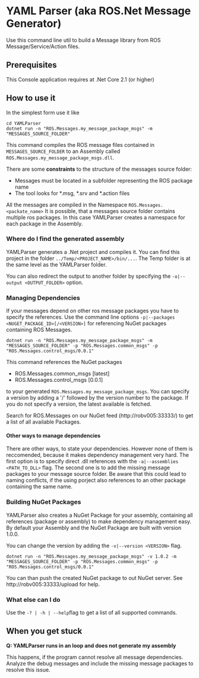 # YAML Parser (aka ROS.Net Message Generator)

Use this command line util to build a Message library from ROS Message/Service/Action files.

## Prerequisites

This Console application requires at .Net Core 2.1 (or higher)

## How to use it

In the simplest form use it like

```
cd YAMLParser
dotnet run -n "ROS.Messages.my_message_package_msgs" -m "MESSAGES_SOURCE_FOLDER"
```

This command compiles the ROS message files contained in ```MESSAGES_SOURCE_FOLDER``` to an Assembly called ```ROS.Messages.my_message_package_msgs.dll```.

There are some **constraints** to the structure of the messages source folder:
* Messages must be located in a subfolder representing the ROS package name
* The tool looks for *.msg, *.srv and *.action files

All the messages are compiled in the Namespace ```ROS.Messages.<packate_name>```
It is possible, that a messages source folder contains multiple ros packages. In this case YAMLParser creates a namespace for each package in the Assembly.

### Where do I find the generated assembly
YAMLParser generates a .Net project and compiles it. You can find this project in the folder ```../Temp/<PROJECT_NAME>/bin/...```.
The Temp folder is at the same level as the YAMLParser folder.

You can also redirect the output to another folder by specifying the ```-o|--output <OUTPUT_FOLDER>``` option.

### Managing Dependencies
If your messages depend on other ros message packages you have to specify the references.
Use the command line options ```-p|--packages <NUGET_PACKAGE_ID>[/<VERSION>]``` for referencing NuGet packages containing ROS Messages.

```
dotnet run -n "ROS.Messages.my_message_package_msgs" -m "MESSAGES_SOURCE_FOLDER" -p "ROS.Messages.common_msgs" -p "ROS.Messages.control_msgs/0.0.1"
```
This command references the NuGet packages

* ROS.Messages.common_msgs [latest]
* ROS.Messages.control_msgs [0.0.1]

to your generated ```ROS.Messages.my_message_package_msgs```. You can specify a version by adding a '/' followed by the version number to the package. If you do not specify a version, the latest available is fetched.

Search for ROS.Messages on our NuGet feed (http://robv005:33333/) to get a list of all available Packages.


#### Other ways to manage dependencies
There are other ways, to state your dependencies. However none of them is reccomended, because it makes dependency management very hard.
The first option is to specify direct .dll references with the ```-a|--assemblies <PATH_TO_DLL>``` flag.
The second one is to add the missing message packages to your message source folder. Be aware that this could lead to naming conflicts, if the using porject also references to an other package containing the same name.

### Building NuGet Packages
YAMLParser also creates a NuGet Package for your assembly, containing all references (package or assembly) to make dependency management easy.
By default your Assembly and the NuGet Package are built with version 1.0.0.

You can change the version by adding the  ```-v|--version <VERSION>``` flag.

```
dotnet run -n "ROS.Messages.my_message_package_msgs" -v 1.0.2 -m "MESSAGES_SOURCE_FOLDER" -p "ROS.Messages.common_msgs" -p "ROS.Messages.control_msgs/0.0.1"
```

You can than push the created NuGet package to out NuGet server. See http://robv005:33333/upload for help.

### What else can I do
Use the ```-? | -h | --help```flag to get a list of all supported commands.


## When you get stuck
**Q: YAMLParser runs in an loop and does not generate my assembly**

This happens, if the program cannot resolve all message dependencies. Analyze the debug messages and include the missing message packages to resolve this issue.
